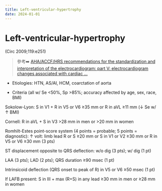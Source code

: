 ```yaml
---
title: Left-ventricular-hypertrophy
date: 2024-01-01
---
```



# Left-ventricular-hypertrophy

(Circ 2009;119:e251)

> 參考➡️ [AHA/ACCF/HRS recommendations for the standardization and interpretation of the electrocardiogram: part V: electrocardiogram changes associated with cardiac …](https://www.ahajournals.org/doi/abs/10.1161/circulationaha.108.191097)

* Etiologies: HTN, AS/AI, HCM, coarctation of aorta

* Criteria (all w/ Se <50%, Sp >85%; accuracy affected by age, sex, race, BMI)

Sokolow-Lyon: S in V1 + R in V5 or V6 ≥35 mm or R in aVL ≥11 mm (↓ Se w/ ↑ BMI)

Cornell: R in aVL + S in V3 >28 mm in men or >20 mm in women

Romhilt-Estes point-score system (4 points = probable; 5 points = diagnostic): ↑ volt: limb lead R or S ≥20 mm or S in V1 or V2 ≥30 mm or R in V5 or V6 ≥30 mm (3 pts)

ST displacement opposite to QRS deflection: w/o dig (3 pts); w/ dig (1 pt)

LAA (3 pts); LAD (2 pts); QRS duration ≥90 msec (1 pt)

Intrinsicoid deflection (QRS onset to peak of R) in V5 or V6 ≥50 msec (1 pt)

If LAFB present: S in III + max (R+S) in any lead ≥30 mm in men or ≥28 mm in women
